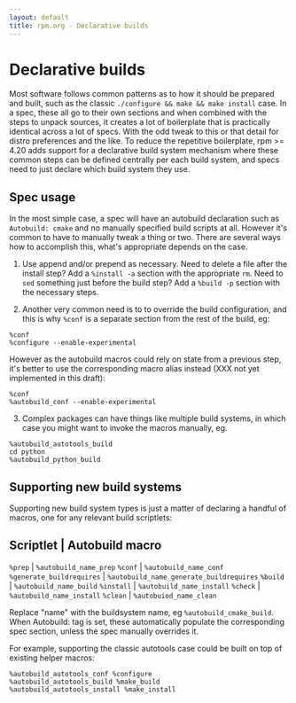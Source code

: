 ```yaml
---
layout: default
title: rpm.org - Declarative builds
---
```


# Declarative builds

Most software follows common patterns as to how it should be prepared and
built, such as the classic `./configure && make && make install` case.
In a spec, these all go to their own sections and when combined with
the steps to unpack sources, it creates a lot of boilerplate that is
practically identical across a lot of specs. With the odd tweak to
this or that detail for distro preferences and the like. To reduce
the repetitive boilerplate, rpm >= 4.20 adds support for a declarative
build system mechanism where these common steps can be defined centrally
per each build system, and specs need to just declare which build system
they use.

## Spec usage

In the most simple case, a spec will have an autobuild declaration such
as `Autobuild: cmake` and no manually specified build scripts at all.
However it's common to have to manually tweak a thing or two. There are
several ways how to accomplish this, what's appropriate depends on the
case.

1) Use append and/or prepend as necessary. Need to delete a file after
the install step? Add a `%install -a` section with the appropriate `rm`.
Need to `sed` something just before the build step? Add a `%build -p`
section with the necessary steps.

2) Another very common need is to to override the build configuration, and
this is why `%conf` is a separate section from the rest of the build, eg:

```
%conf
%configure --enable-experimental
```

However as the autobuild macros could rely on state from a previous step,
it's better to use the corresponding macro alias instead (XXX not yet
implemented in this draft):
```
%conf
%autobuild_conf --enable-experimental
```

3) Complex packages can have things like multiple build systems, in
which case you might want to invoke the macros manually, eg.

```
%autobuild_autotools_build
cd python
%autobuild_python_build
```

## Supporting new build systems

Supporting new build system types is just a matter of declaring a handful
of macros, one for any relevant build scriptlets:

Scriptlet                 | Autobuild macro
-------------------------------------------
`%prep`                   | `%autobuild_name_prep`
`%conf`                   | `%autobuild_name_conf`
`%generate_buildrequires` | `%autobuild_name_generate_buildrequires`
`%build`                  | `%autobuild_name_build`
`%install`                | `%autobuild_name_install`
`%check`                  | `%autobuild_name_install`
`%clean`                  | `%autobuiod_name_clean`

Replace "name" with the buildsystem name, eg `%autobuild_cmake_build`.
When Autobuild: tag is set, these automatically populate the corresponding
spec section, unless the spec manually overrides it. 

For example, supporting the classic autotools case could be built on top
of existing helper macros:
```
%autobuild_autotools_conf %configure
%autobuild_autotools_build %make_build
%autobuild_autotools_install %make_install
```
